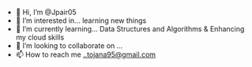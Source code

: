 - 👋 Hi, I’m @Jpair05
- 👀 I’m interested in... learning new things
- 🌱 I’m currently learning... Data Structures and Algorithms & Enhancing my cloud skills 
- 💞️ I’m looking to collaborate on ...
- 📫 How to reach me ..tojana95@gmail.com

<!---
Jpair05/Jpair05 is a ✨ special ✨ repository because its `README.md` (this file) appears on your GitHub profile.
You can click the Preview link to take a look at your changes.
--->
